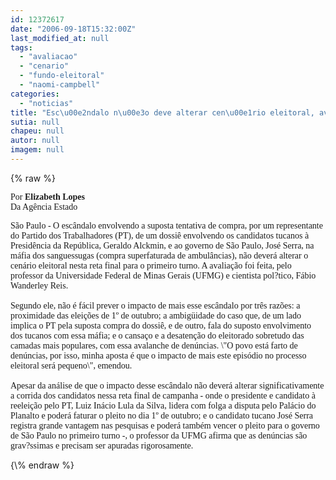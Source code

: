 ```yaml
---
id: 12372617
date: "2006-09-18T15:32:00Z"
last_modified_at: null
tags:
  - "avaliacao"
  - "cenario"
  - "fundo-eleitoral"
  - "naomi-campbell"
categories:
  - "noticias"
title: "Esc\u00e2ndalo n\u00e3o deve alterar cen\u00e1rio eleitoral, avalia cientista"
sutia: null
chapeu: null
autor: null
imagem: null
---
```

{\% raw %}
<p><P><FONT face=Verdana>Por</FONT><FONT face=Verdana><STRONG> Elizabeth Lopes<BR></STRONG>Da Agência Estado</FONT></P></p>
<p><P><FONT face=Verdana>São Paulo - O escândalo envolvendo a suposta tentativa de compra, por um representante do Partido dos Trabalhadores (PT), de um dossiê envolvendo os candidatos tucanos à Presidência da República, Geraldo Alckmin, e ao governo de São Paulo, José Serra, na máfia dos sanguessugas (compra superfaturada de ambulâncias), não deverá alterar o cenário eleitoral nesta reta final para o primeiro turno. A avaliação foi feita, pelo professor da Universidade Federal de Minas Gerais (UFMG) e cientista pol?tico, Fábio Wanderley Reis.<BR><BR>Segundo ele, não é fácil prever o impacto de mais esse escândalo por três razões: a proximidade das eleições de 1º de outubro; a ambigüidade do caso que, de um lado implica o PT pela suposta compra do dossiê, e de outro, fala do suposto envolvimento dos tucanos com essa máfia; e o cansaço e a desatenção do eleitorado sobretudo das camadas mais populares, com essa avalanche de denúncias. \"O povo está farto de denúncias, por isso, minha aposta é que o impacto de mais este episódio no processo eleitoral será pequeno\", emendou.<BR><BR>Apesar da análise de que o impacto desse escândalo não deverá alterar significativamente a corrida dos candidatos nessa reta final de campanha - onde o presidente e candidato à reeleição pelo PT, Luiz Inácio Lula da Silva, lidera com folga a disputa pelo Palácio do Planalto e poderá faturar o pleito no dia 1º de outubro; e o candidato tucano José Serra registra grande vantagem nas pesquisas e poderá também vencer o pleito para o governo de São Paulo no primeiro turno -, o professor da UFMG afirma que as denúncias são grav?ssimas e precisam ser apuradas rigorosamente.</FONT></P> </p>
{\% endraw %}
